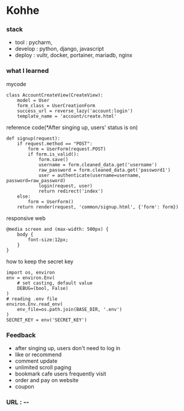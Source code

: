 # Kohhe

### stack 
- tool : pycharm,
- develop : python, django, javascript
- deploy : vultr, docker, portainer, mariadb, nginx

### what I learned
mycode
```
class AccountCreateView(CreateView):
    model = User
    form_class = UserCreationForm
    success_url = reverse_lazy('account:login')
    template_name = 'account/create.html'
```
reference code(*After singing up, users' status is on)
```
def signup(request):
    if request.method == "POST":
        form = UserForm(request.POST)
        if form.is_valid():
            form.save()
            username = form.cleaned_data.get('username')
            raw_password = form.cleaned_data.get('password1')
            user = authenticate(username=username, password=raw_password)
            login(request, user)
            return redirect('index')
    else:
        form = UserForm()
    return render(request, 'common/signup.html', {'form': form})
```

responsive web
```
@media screen and (max-width: 500px) {
    body {
        font-size:12px;
    }
}
```
how to keep the secret key
```
import os, environ
env = environ.Env(
    # set casting, default value
    DEBUG=(bool, False)
)
# reading .env file
environ.Env.read_env(
    env_file=os.path.join(BASE_DIR, '.env')
)
SECRET_KEY = env('SECRET_KEY')
```
### Feedback
- after singing up, users don't need to log in
- like or recommend 
- comment update
- unlimited scroll paging
- bookmark cafe users frequently visit
- order and pay on website
- coupon

### URL : -- 




